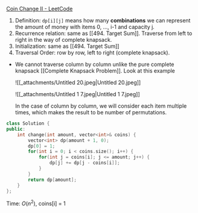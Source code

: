   
[Coin Change II - LeetCode](https://leetcode.com/problems/coin-change-ii/description/)

1. Definition: `dp[i][j]` means how many **combinations** we can represent the amount of money with items 0, …, i-1 and capacity j.
2. Recurrence relation: same as [[494. Target Sum]]. Traverse from left to right in the way of complete knapsack.
3. Initialization: same as [[494. Target Sum]]
4. Traversal Order: row by row, left to right (complete knapsack).

- We cannot traverse column by column unlike the pure complete knapsack [[Complete Knapsack Problem]]. Look at this example
    
    ![[_attachments/Untitled 20.jpeg|Untitled 20.jpeg]]
    
    ![[_attachments/Untitled 1 7.jpeg|Untitled 1 7.jpeg]]
    
    In the case of column by column, we will consider each item multiple times, which makes the result to be number of permutations.
    

```C++
class Solution {
public:
    int change(int amount, vector<int>& coins) {
        vector<int> dp(amount + 1, 0);
        dp[0] = 1;
        for(int i = 0; i < coins.size(); i++) {
            for(int j = coins[i]; j <= amount; j++) {
                dp[j] += dp[j - coins[i]];
            }
        }
        return dp[amount];
    }
};
```

Time: $O(n^2)$﻿, coins[i] = 1
